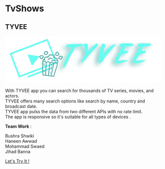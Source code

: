 # TvShows 
## TYVEE 

![alt text](https://github.com/WebAhead8/TvShows/blob/main/pic/logo.png)

With TYVEE app you can search for thousands of TV series, movies, and actors.  
TYVEE offers many search options like search by name, country and broadcast date.  
TYVEE app pulss the data from two different APIs with no rate limit.  
The app is responsive so it's suitable for all types of devices .

**Team Work** :

Bushra Shwiki  
Haneen Awwad  
Mohammad Swaed  
Jihad Banna  

[Let's Try It !](https://webahead8.github.io/TvShows/)
